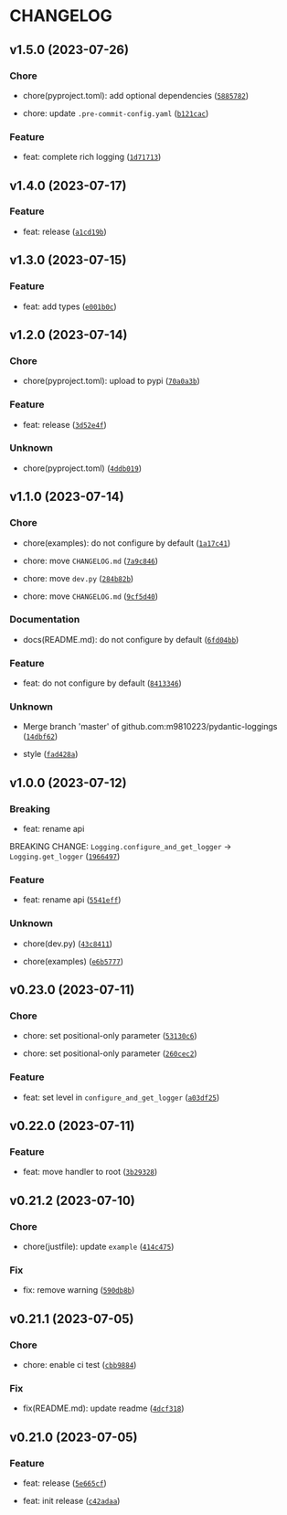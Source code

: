 # CHANGELOG



## v1.5.0 (2023-07-26)

### Chore

* chore(pyproject.toml): add optional dependencies ([`5885782`](https://github.com/m9810223/pydantic-loggings/commit/58857823feec0d88542f708a8fc066109449bd96))

* chore: update `.pre-commit-config.yaml` ([`b121cac`](https://github.com/m9810223/pydantic-loggings/commit/b121cacd81a37da15bc0e6c21209b35066ac5d88))

### Feature

* feat: complete rich logging ([`1d71713`](https://github.com/m9810223/pydantic-loggings/commit/1d71713eaea2d2739ba9915262dbc06744094804))


## v1.4.0 (2023-07-17)

### Feature

* feat: release ([`a1cd19b`](https://github.com/m9810223/pydantic-loggings/commit/a1cd19bb8a72ade7b0f69355be94852888033e0f))


## v1.3.0 (2023-07-15)

### Feature

* feat: add types ([`e001b0c`](https://github.com/m9810223/pydantic-loggings/commit/e001b0c3969b4b161d3218b4c1b8e422b2751cf7))


## v1.2.0 (2023-07-14)

### Chore

* chore(pyproject.toml): upload to pypi ([`70a0a3b`](https://github.com/m9810223/pydantic-loggings/commit/70a0a3bfe491131c54bb5ac0bcd2d85d26886e43))

### Feature

* feat: release ([`3d52e4f`](https://github.com/m9810223/pydantic-loggings/commit/3d52e4fafb6fe255ac43a531213f52c12ce24575))

### Unknown

* chore(pyproject.toml) ([`4ddb019`](https://github.com/m9810223/pydantic-loggings/commit/4ddb0191d3fb1dae7ea7732d1f7f6c25a3e202ca))


## v1.1.0 (2023-07-14)

### Chore

* chore(examples): do not configure by default ([`1a17c41`](https://github.com/m9810223/pydantic-loggings/commit/1a17c4177a0c68ae0984d91c6d8a154ce417a7b5))

* chore: move `CHANGELOG.md` ([`7a9c846`](https://github.com/m9810223/pydantic-loggings/commit/7a9c8461c8abba82326417a6032afa8241f4a6d9))

* chore: move `dev.py` ([`284b82b`](https://github.com/m9810223/pydantic-loggings/commit/284b82bf6e40d1608cabb3c0136615a99ad98e36))

* chore: move `CHANGELOG.md` ([`9cf5d40`](https://github.com/m9810223/pydantic-loggings/commit/9cf5d405a88a1ef38f45e56fbdfbfb18d1033f49))

### Documentation

* docs(README.md): do not configure by default ([`6fd04bb`](https://github.com/m9810223/pydantic-loggings/commit/6fd04bbee22d769db8cfac1fa261cc649f608651))

### Feature

* feat: do not configure by default ([`8413346`](https://github.com/m9810223/pydantic-loggings/commit/841334643874da212c7366d8e323a7b7b6cb1479))

### Unknown

* Merge branch &#39;master&#39; of github.com:m9810223/pydantic-loggings ([`14dbf62`](https://github.com/m9810223/pydantic-loggings/commit/14dbf6259d7eb0ea45554e59a3760feb43306932))

* style ([`fad428a`](https://github.com/m9810223/pydantic-loggings/commit/fad428a6c23faf1b7e3b11e52022d20db34ca665))


## v1.0.0 (2023-07-12)

### Breaking

* feat: rename api

BREAKING CHANGE: `Logging.configure_and_get_logger` -&gt; `Logging.get_logger` ([`1966497`](https://github.com/m9810223/pydantic-loggings/commit/1966497cc30f05ee1c235647bf5eaa4553a777c8))

### Feature

* feat: rename api ([`5541eff`](https://github.com/m9810223/pydantic-loggings/commit/5541effcb759d9640191052745e5c6c91672a061))

### Unknown

* chore(dev.py) ([`43c8411`](https://github.com/m9810223/pydantic-loggings/commit/43c8411dcab94cafa216fca40fa03dc7d8d07c5a))

* chore(examples) ([`e6b5777`](https://github.com/m9810223/pydantic-loggings/commit/e6b5777ec330f1897df056b7e4447fd26514a57a))


## v0.23.0 (2023-07-11)

### Chore

* chore: set positional-only parameter ([`53130c6`](https://github.com/m9810223/pydantic-loggings/commit/53130c6bd502e006dcfe1b206607b287d718a7c5))

* chore: set positional-only parameter ([`260cec2`](https://github.com/m9810223/pydantic-loggings/commit/260cec2de0df69beb8bc128492b279b886253134))

### Feature

* feat: set level in `configure_and_get_logger` ([`a03df25`](https://github.com/m9810223/pydantic-loggings/commit/a03df25bb0b585f1255d375fb722231254796e24))


## v0.22.0 (2023-07-11)

### Feature

* feat: move handler to root ([`3b29328`](https://github.com/m9810223/pydantic-loggings/commit/3b2932868cac4b019d2ca3fe61a03dc0cd427ece))


## v0.21.2 (2023-07-10)

### Chore

* chore(justfile): update `example` ([`414c475`](https://github.com/m9810223/pydantic-loggings/commit/414c4750fcc56bf7d2208b5246bf21ddf4e96063))

### Fix

* fix: remove warning ([`590db8b`](https://github.com/m9810223/pydantic-loggings/commit/590db8be02abefaedfab6f866c01463b69ed259b))


## v0.21.1 (2023-07-05)

### Chore

* chore: enable ci test ([`cbb9884`](https://github.com/m9810223/pydantic-loggings/commit/cbb98849bc60b004f06a7b655f5bc268bf6c8589))

### Fix

* fix(README.md): update readme ([`4dcf318`](https://github.com/m9810223/pydantic-loggings/commit/4dcf3181928938d327c46ab46919f51e5ca3bac1))


## v0.21.0 (2023-07-05)

### Feature

* feat: release ([`5e665cf`](https://github.com/m9810223/pydantic-loggings/commit/5e665cf6ef53db53b48730afeda7100e6452065d))

* feat: init release ([`c42adaa`](https://github.com/m9810223/pydantic-loggings/commit/c42adaae98135b6cdb12e219d8d49011e6332fb3))
